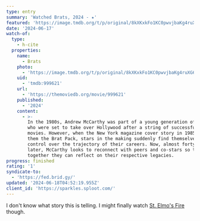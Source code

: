 ```yaml
---
type: entry
summary: 'Watched Brats, 2024 - ★'
featured: 'https://image.tmdb.org/t/p/original/8kXKxkFo1KC0pwvjbaKg4ruXG6J.jpg'
date: '2024-06-17'
watch-of:
  type:
    - h-cite
  properties:
    name:
      - Brats
    photo:
      - 'https://image.tmdb.org/t/p/original/8kXKxkFo1KC0pwvjbaKg4ruXG6J.jpg'
    uid:
      - 'tmdb:999621'
    url:
      - 'https://themoviedb.org/movie/999621'
    published:
      - '2024'
    content:
      - >-
        In the 1980s, Andrew McCarthy was part of a young generation of actors
        who were set to take over Hollywood after a string of successful teen
        movies. However, when the New York magazine cover story in 1985 dubs
        them the Brat Pack, stars in the making suddenly find themselves losing
        control over the trajectory of their careers. Now, almost forty years
        later, McCarthy looks to reconnect with peers and co-stars so that
        together they can reflect on their respective legacies.
progress: finished
rating: '1'
syndicate-to:
  - 'https://fed.brid.gy/'
updated: '2024-06-18T04:52:19.955Z'
client_id: 'https://sparkles.sploot.com/'
---
```

I don't know what story this is telling. I might finally watch [St. Elmo's Fire](https://themoviedb.org/movie/11557) though.
